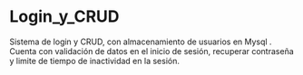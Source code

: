 # Login_y_CRUD
Sistema de login y CRUD, con almacenamiento de usuarios en Mysql . Cuenta con validación de datos en el inicio de sesión,  recuperar contraseña y limite de tiempo de inactividad en la sesión.
